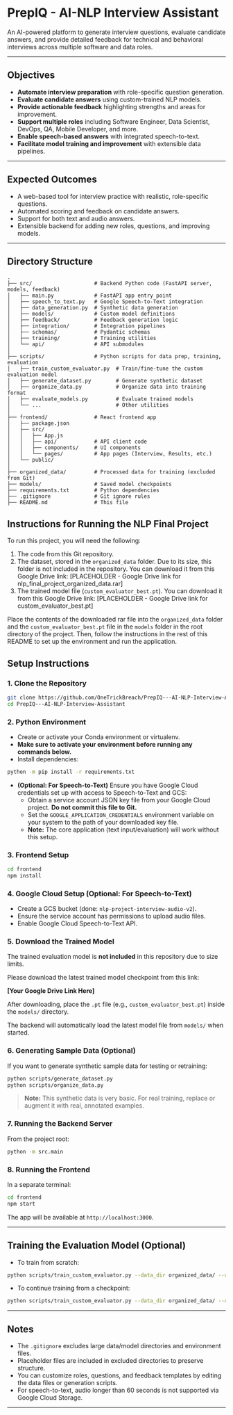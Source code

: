# PrepIQ - AI-NLP Interview Assistant

An AI-powered platform to generate interview questions, evaluate candidate answers, and provide detailed feedback for technical and behavioral interviews across multiple software and data roles.

---

## Objectives

- **Automate interview preparation** with role-specific question generation.
- **Evaluate candidate answers** using custom-trained NLP models.
- **Provide actionable feedback** highlighting strengths and areas for improvement.
- **Support multiple roles** including Software Engineer, Data Scientist, DevOps, QA, Mobile Developer, and more.
- **Enable speech-based answers** with integrated speech-to-text.
- **Facilitate model training and improvement** with extensible data pipelines.

---

## Expected Outcomes

- A web-based tool for interview practice with realistic, role-specific questions.
- Automated scoring and feedback on candidate answers.
- Support for both text and audio answers.
- Extensible backend for adding new roles, questions, and improving models.

---

## Directory Structure

```
.
├── src/                    # Backend Python code (FastAPI server, models, feedback)
│   ├── main.py             # FastAPI app entry point
│   ├── speech_to_text.py   # Google Speech-to-Text integration
│   ├── data_generation.py  # Synthetic data generation
│   ├── models/             # Custom model definitions
│   ├── feedback/           # Feedback generation logic
│   ├── integration/        # Integration pipelines
│   ├── schemas/            # Pydantic schemas
│   ├── training/           # Training utilities
│   └── api/                # API submodules
│
├── scripts/                # Python scripts for data prep, training, evaluation
│   ├── train_custom_evaluator.py  # Train/fine-tune the custom evaluation model
│   ├── generate_dataset.py        # Generate synthetic dataset
│   ├── organize_data.py           # Organize data into training format
│   ├── evaluate_models.py         # Evaluate trained models
│   └── ...                        # Other utilities
│
├── frontend/               # React frontend app
│   ├── package.json
│   ├── src/
│   │   ├── App.js
│   │   ├── api/            # API client code
│   │   ├── components/     # UI components
│   │   └── pages/          # App pages (Interview, Results, etc.)
│   └── public/
│
├── organized_data/         # Processed data for training (excluded from Git)
├── models/                 # Saved model checkpoints
├── requirements.txt        # Python dependencies
├── .gitignore              # Git ignore rules
├── README.md               # This file

```

## Instructions for Running the NLP Final Project

To run this project, you will need the following:

1.  The code from this Git repository.
2.  The dataset, stored in the `organized_data` folder. Due to its size, this folder is not included in the repository. You can download it from this Google Drive link: [PLACEHOLDER - Google Drive link for nlp_final_project_organized_data.rar]
3.  The trained model file (`custom_evaluator_best.pt`). You can download it from this Google Drive link: [PLACEHOLDER - Google Drive link for custom_evaluator_best.pt]

Place the contents of the downloaded rar file into the `organized_data` folder and the `custom_evaluator_best.pt` file in the `models` folder in the root directory of the project. Then, follow the instructions in the rest of this README to set up the environment and run the application.

## Setup Instructions

### 1. Clone the Repository

```bash
git clone https://github.com/OneTrickBreach/PrepIQ---AI-NLP-Interview-Assistant.git
cd PrepIQ---AI-NLP-Interview-Assistant
```

### 2. Python Environment

- Create or activate your Conda environment or virtualenv.
- **Make sure to activate your environment before running any commands below.**
- Install dependencies:

```bash
python -m pip install -r requirements.txt
```

- **(Optional: For Speech-to-Text)** Ensure you have Google Cloud credentials set up with access to Speech-to-Text and GCS:
    - Obtain a service account JSON key file from your Google Cloud project. **Do not commit this file to Git.**
    - Set the `GOOGLE_APPLICATION_CREDENTIALS` environment variable on your system to the path of your downloaded key file.
    - **Note:** The core application (text input/evaluation) will work without this setup.

### 3. Frontend Setup

```bash
cd frontend
npm install
```

### 4. Google Cloud Setup (Optional: For Speech-to-Text)

- Create a GCS bucket (done: `nlp-project-interview-audio-v2`).
- Ensure the service account has permissions to upload audio files.
- Enable Google Cloud Speech-to-Text API.

### 5. Download the Trained Model

The trained evaluation model is **not included** in this repository due to size limits.

Please download the latest trained model checkpoint from this link:

**[Your Google Drive Link Here]**

After downloading, place the `.pt` file (e.g., `custom_evaluator_best.pt`) inside the `models/` directory.

The backend will automatically load the latest model file from `models/` when started.

### 6. Generating Sample Data (Optional)

If you want to generate synthetic sample data for testing or retraining:

```bash
python scripts/generate_dataset.py
python scripts/organize_data.py
```

> **Note:** This synthetic data is very basic. For real training, replace or augment it with real, annotated examples.

### 7. Running the Backend Server

From the project root:

```bash
python -m src.main
```

### 8. Running the Frontend

In a separate terminal:

```bash
cd frontend
npm start
```

The app will be available at `http://localhost:3000`.

---

## Training the Evaluation Model (Optional)

- To train from scratch:

```bash
python scripts/train_custom_evaluator.py --data_dir organized_data/ --output_dir models/ --num_epochs 20 --batch_size 8
```

- To continue training from a checkpoint:

```bash
python scripts/train_custom_evaluator.py --data_dir organized_data/ --output_dir models/ --num_epochs 10 --batch_size 8 --load_checkpoint "models/custom_evaluator_best.pt"
```

---

## Notes

- The `.gitignore` excludes large data/model directories and environment files.
- Placeholder files are included in excluded directories to preserve structure.
- You can customize roles, questions, and feedback templates by editing the data files or generation scripts.
- For speech-to-text, audio longer than 60 seconds is not supported via Google Cloud Storage.

---
